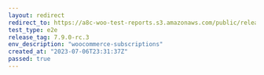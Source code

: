 ```yaml
---
layout: redirect
redirect_to: https://a8c-woo-test-reports.s3.amazonaws.com/public/release/7.9.0-rc.3/woocommerce-subscriptions/e2e/index.html
test_type: e2e
release_tag: 7.9.0-rc.3
env_description: "woocommerce-subscriptions"
created_at: "2023-07-06T23:31:37Z"
passed: true
---
```

